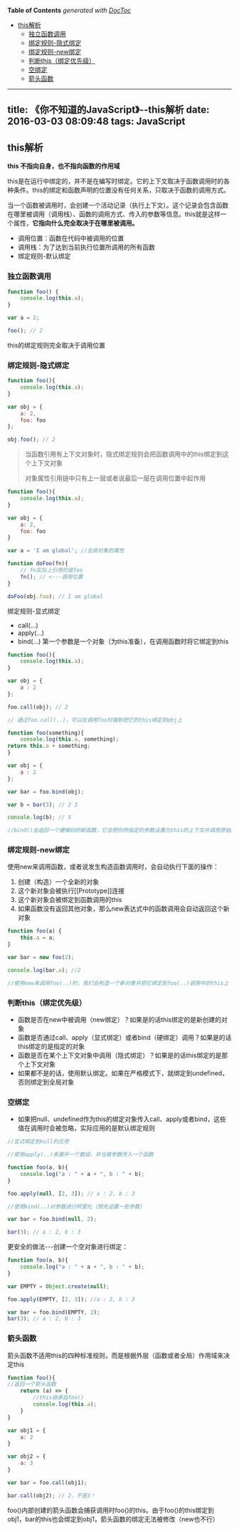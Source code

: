 <!-- START doctoc generated TOC please keep comment here to allow auto update -->
<!-- DON'T EDIT THIS SECTION, INSTEAD RE-RUN doctoc TO UPDATE -->
**Table of Contents**  *generated with [DocToc](https://github.com/thlorenz/doctoc)*

- [this解析](#this%E8%A7%A3%E6%9E%90)
  - [独立函数调用](#%E7%8B%AC%E7%AB%8B%E5%87%BD%E6%95%B0%E8%B0%83%E7%94%A8)
  - [绑定规则-隐式绑定](#%E7%BB%91%E5%AE%9A%E8%A7%84%E5%88%99-%E9%9A%90%E5%BC%8F%E7%BB%91%E5%AE%9A)
  - [绑定规则-new绑定](#%E7%BB%91%E5%AE%9A%E8%A7%84%E5%88%99-new%E7%BB%91%E5%AE%9A)
  - [判断this（绑定优先级）](#%E5%88%A4%E6%96%ADthis%EF%BC%88%E7%BB%91%E5%AE%9A%E4%BC%98%E5%85%88%E7%BA%A7%EF%BC%89)
  - [空绑定](#%E7%A9%BA%E7%BB%91%E5%AE%9A)
  - [箭头函数](#%E7%AE%AD%E5%A4%B4%E5%87%BD%E6%95%B0)

<!-- END doctoc generated TOC please keep comment here to allow auto update -->

---
title: 《你不知道的JavaScript》--this解析
date: 2016-03-03 08:09:48
tags: JavaScript
---

## this解析

**this 不指向自身，也不指向函数的作用域**

this是在运行中绑定的，并不是在编写时绑定。它的上下文取决于函数调用时的各种条件。this的绑定和函数声明的位置没有任何关系，只取决于函数的调用方式。

当一个函数被调用时，会创建一个活动记录（执行上下文）。这个记录会包含函数在哪里被调用（调用栈）、函数的调用方式、传入的参数等信息。this就是这样一个属性，**它指向什么完全取决于在哪里被调用。**

- 调用位置：函数在代码中被调用的位置
- 调用栈：为了达到当前执行位置所调用的所有函数
- 绑定规则-默认绑定

### 独立函数调用

```js
function foo() {
	console.log(this.a);
}

var a = 2;

foo(); // 2
```

this的绑定规则完全取决于调用位置

### 绑定规则-隐式绑定

```js
function foo(){
	console.log(this.a);
}

var obj = {
	a: 2,
	foo: foo
};

obj.foo(); // 2
```

> 当函数引用有上下文对象时，隐式绑定规则会把函数调用中的this绑定到这个上下文对象
> 
> 对象属性引用链中只有上一层或者说最后一层在调用位置中起作用


```js
function foo(){
	console.log(this.a);
}

var obj = {
	a: 2,
	foo: foo
}

var a = 'I am global'; //全局对象的属性

function doFoo(fn){
	// fn实际上引用的是foo
	fn(); // <---调用位置
}

doFoo(obj.foo); // I am global
```

绑定规则-显式绑定

- call(...)
- apply(...)
- bind(...)
第一个参数是一个对象（为this准备），在调用函数时将它绑定到this

```js
function foo(){
	console.log(this.a);
}

var obj = {
	a : 2
};

foo.call(obj); // 2

// 通过foo.call(..)，可以在调用foo时强制把它的this绑定到obj上

function foo(something){
	console.log(this.a, something);
return this.a + something;
}

var obj = {
	a : 2
};

var bar = foo.bind(obj);

var b = bar(3); // 2 3

console.log(b); // 5

//bind()会返回一个硬编码的新函数，它会把你所指定的参数设置为this的上下文并调用原始函数
```

### 绑定规则-new绑定

使用new来调用函数，或者说发生构造函数调用时，会自动执行下面的操作：

1. 创建（构造）一个全新的对象
2. 这个新对象会被执行[[Prototype]]连接
3. 这个新对象会被绑定到函数调用的this
4. 如果函数没有返回其他对象，那么new表达式中的函数调用会自动返回这个新对象

```js
function foo(a) {
	this.a = a;
}

var bar = new foo(2);

console.log(bar.a); //2

//使用new来调用foo(..)时，我们会构造一个新对象并把它绑定到foo(..)调用中的this上
```

### 判断this（绑定优先级）

- 函数是否在new中被调用（new绑定）？如果是的话this绑定的是新创建的对象
- 函数是否通过call、apply（显式绑定）或者bind（硬绑定）调用？如果是的话this绑定的是指定的对象
- 函数是否在某个上下文对象中调用（隐式绑定）？如果是的话this绑定的是那个上下文对象
- 如果都不是的话，使用默认绑定。如果在严格模式下，就绑定到undefined，否则绑定到全局对象

### 空绑定

- 如果把null、undefined作为this的绑定对象传入call、apply或者bind，这些值在调用时会被忽略，实际应用的是默认绑定规则

```js
//显式绑定到null的应用

//使用apply(..)来展开一个数组，并当做参数传入一个函数

function foo(a, b){
	console.log("a : " + a + ", b : " + b);
}

foo.apply(null, [2, 3]); // a : 2, b : 3

//使用bind(..)对参数进行柯里化（预先设置一些参数）

var bar = foo.bind(null, 2);

bar(3); // a : 2, b : 3
```

更安全的做法---创建一个空对象进行绑定：

```js
function foo(a, b){
	console.log("a : " + a + ", b : " + b);
}

var EMPTY = Object.create(null);

foo.apply(EMPTY, [2, 3]); //a : 2, b : 3

var bar = foo.bind(EMPTY, 2);
bar(3); // a : 2, b : 3
```

### 箭头函数

箭头函数不适用this的四种标准规则，而是根据外层（函数或者全局）作用域来决定this

```js
function foo(){
//返回一个箭头函数
	return (a) => {
		//this继承自foo()
		console.log(this.a);
	}
}

var obj1 = {
	a: 2
}

var obj2 = {
	a: 3
}

var bar = foo.call(obj1);

bar.call(obj2); // 2，不是3！
```

foo()内部创建的箭头函数会捕获调用时foo()的this。由于foo()的this绑定到obj1，bar的this也会绑定到obj1，箭头函数的绑定无法被修改（new也不行）
